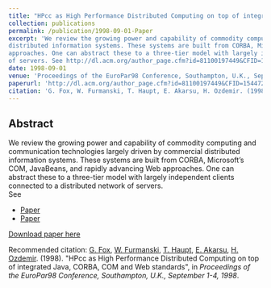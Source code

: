 ```yaml
---
title: "HPcc as High Performance Distributed Computing on top of integrated Java, CORBA, COM and Web standards"
collection: publications
permalink: /publication/1998-09-01-Paper
excerpt: 'We review the growing power and capability of commodity computing and communication technologies largely driven by commercial
distributed information systems. These systems are built from CORBA, Microsoft’s COM, JavaBeans, and rapidly advancing Web
approaches. One can abstract these to a three-tier model with largely independent clients connected to a distributed network
of servers. See http://dl.acm.org/author_page.cfm?id=81100197449&CFID=154472192&CFTOKEN=32235503#'
date: 1998-09-01
venue: 'Proceedings of the EuroPar98 Conference, Southampton, U.K., September 1-4'
paperurl: 'http://dl.acm.org/author_page.cfm?id=81100197449&CFID=154472192&CFTOKEN=32235503#'
citation: 'G. Fox, W. Furmanski, T. Haupt, E. Akarsu, H. Ozdemir. (1998). &quot;HPcc as High Performance Distributed Computing on top of integrated Java, CORBA, COM and Web standards&quot;, in <i>Proceedings of the EuroPar98 Conference, Southampton, U.K., September 1-4, 1998</i>.'
---
```


Abstract
-------- 

We review the growing power and capability of commodity computing and communication technologies largely driven by commercial
distributed information systems. These systems are built from CORBA, Microsoft’s COM, JavaBeans, and rapidly advancing Web
approaches. One can abstract these to a three-tier model with largely independent clients connected to a distributed network
of servers.
<br>
See 
- [Paper](http://dl.acm.org/author_page.cfm?id=81100197449&CFID=154472192&CFTOKEN=32235503#)
- [Paper](http://www.researchgate.net/publication/225597726_HPcc_as_high_performance_commodity_computing_on_Top_of_integrated_Java_CORBA_COM_and_Web_standards)
    
[Download paper here](http://dl.acm.org/author_page.cfm?id=81100197449&CFID=154472192&CFTOKEN=32235503#)

Recommended citation:  [G. Fox](https://www.linkedin.com/in/geoffrey-fox-10581a1/), [W. Furmanski](https://www.linkedin.com/in/wojtek-furmanski-30248957/), [T. Haupt](https://www.linkedin.com/in/tomasz-haupt-74692611/), [E. Akarsu](https://www.linkedin.com/in/erol-akarsu-phd-946b753), [H. Ozdemir](https://www.linkedin.com/in/hasantimucinozdemir/). (1998). "HPcc as High Performance Distributed Computing on top of integrated Java, CORBA, COM and Web standards", in <i>Proceedings of the EuroPar98 Conference, Southampton, U.K., September 1-4, 1998</i>.
